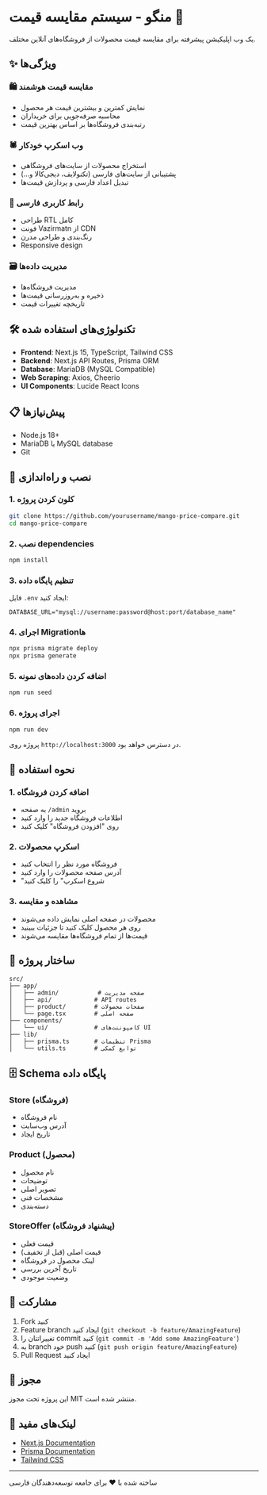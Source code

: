 # منگو - سیستم مقایسه قیمت 🥭

یک وب اپلیکیشن پیشرفته برای مقایسه قیمت محصولات از فروشگاه‌های آنلاین مختلف.

## ✨ ویژگی‌ها

### 🛍️ مقایسه قیمت هوشمند
- نمایش کمترین و بیشترین قیمت هر محصول
- محاسبه صرفه‌جویی برای خریداران
- رتبه‌بندی فروشگاه‌ها بر اساس بهترین قیمت

### 🕷️ وب اسکرپ خودکار
- استخراج محصولات از سایت‌های فروشگاهی
- پشتیبانی از سایت‌های فارسی (تکنولایف، دیجی‌کالا و...)
- تبدیل اعداد فارسی و پردازش قیمت‌ها

### 🎨 رابط کاربری فارسی
- طراحی RTL کامل
- فونت Vazirmatn از CDN
- رنگ‌بندی و طراحی مدرن
- Responsive design

### 🗃️ مدیریت داده‌ها
- مدیریت فروشگاه‌ها
- ذخیره و به‌روزرسانی قیمت‌ها
- تاریخچه تغییرات قیمت

## 🛠️ تکنولوژی‌های استفاده شده

- **Frontend**: Next.js 15, TypeScript, Tailwind CSS
- **Backend**: Next.js API Routes, Prisma ORM
- **Database**: MariaDB (MySQL Compatible)
- **Web Scraping**: Axios, Cheerio
- **UI Components**: Lucide React Icons

## 📋 پیش‌نیازها

- Node.js 18+ 
- MariaDB یا MySQL database
- Git

## 🚀 نصب و راه‌اندازی

### 1. کلون کردن پروژه
```bash
git clone https://github.com/yourusername/mango-price-compare.git
cd mango-price-compare
```

### 2. نصب dependencies
```bash
npm install
```

### 3. تنظیم پایگاه داده
فایل `.env` ایجاد کنید:
```env
DATABASE_URL="mysql://username:password@host:port/database_name"
```

### 4. اجرای Migration‌ها
```bash
npx prisma migrate deploy
npx prisma generate
```

### 5. اضافه کردن داده‌های نمونه
```bash
npm run seed
```

### 6. اجرای پروژه
```bash
npm run dev
```

پروژه روی `http://localhost:3000` در دسترس خواهد بود.

## 📖 نحوه استفاده

### 1. اضافه کردن فروشگاه
- به صفحه `/admin` بروید
- اطلاعات فروشگاه جدید را وارد کنید
- روی "افزودن فروشگاه" کلیک کنید

### 2. اسکرپ محصولات
- فروشگاه مورد نظر را انتخاب کنید
- آدرس صفحه محصولات را وارد کنید
- "شروع اسکرپ" را کلیک کنید

### 3. مشاهده و مقایسه
- محصولات در صفحه اصلی نمایش داده می‌شوند
- روی هر محصول کلیک کنید تا جزئیات ببینید
- قیمت‌ها از تمام فروشگاه‌ها مقایسه می‌شوند

## 📁 ساختار پروژه

```
src/
├── app/
│   ├── admin/           # صفحه مدیریت
│   ├── api/            # API routes
│   ├── product/        # صفحات محصولات
│   └── page.tsx        # صفحه اصلی
├── components/
│   └── ui/             # کامپوننت‌های UI
├── lib/
│   ├── prisma.ts       # تنظیمات Prisma
│   └── utils.ts        # توابع کمکی
```

## 🗄️ Schema پایگاه داده

### Store (فروشگاه)
- نام فروشگاه
- آدرس وب‌سایت
- تاریخ ایجاد

### Product (محصول)
- نام محصول
- توضیحات
- تصویر اصلی
- مشخصات فنی
- دسته‌بندی

### StoreOffer (پیشنهاد فروشگاه)
- قیمت فعلی
- قیمت اصلی (قبل از تخفیف)
- لینک محصول در فروشگاه
- تاریخ آخرین بررسی
- وضعیت موجودی

## 🤝 مشارکت

1. Fork کنید
2. Feature branch ایجاد کنید (`git checkout -b feature/AmazingFeature`)
3. تغییراتتان را commit کنید (`git commit -m 'Add some AmazingFeature'`)
4. به branch خود push کنید (`git push origin feature/AmazingFeature`)
5. Pull Request ایجاد کنید

## 📄 مجوز

این پروژه تحت مجوز MIT منتشر شده است.

## 🔗 لینک‌های مفید

- [Next.js Documentation](https://nextjs.org/docs)
- [Prisma Documentation](https://www.prisma.io/docs)
- [Tailwind CSS](https://tailwindcss.com/docs)

---

ساخته شده با ❤️ برای جامعه توسعه‌دهندگان فارسی 